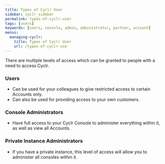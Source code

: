 ```yaml
---
title: Types of Cyclr User
sidebar: cyclr_sidebar
permalink: types-of-cyclr-user
tags: [users]
keywords: [users, console, admin, administrator, partner, account]
menus:
  managing-cyclr:
    title: Types of Cyclr User
    url: /types-of-cyclr-use
---
```


There are multiple levels of access which can be granted to people with a need to access Cyclr.

### Users

* Can be used for your colleagues to give restricted access to certain Accounts only.
* Can also be used for providing access to your own customers.

### Console Administrators

* Have full access to your Cyclr Console to administer everything within it, as well as view all Accounts.

### Private Instance Administrators

* If you have a private instance, this level of access will allow you to administer all consoles within it.

